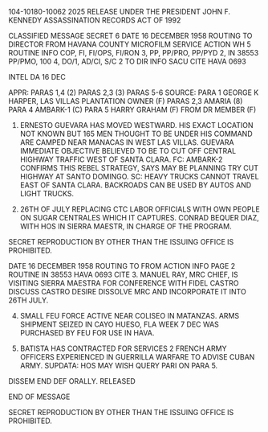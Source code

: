 104-10180-10062 2025 RELEASE UNDER THE PRESIDENT JOHN F. KENNEDY ASSASSINATION RECORDS ACT OF 1992

CLASSIFIED MESSAGE
SECRET 6
DATE 16 DECEMBER 1958 ROUTING
TO DIRECTOR
FROM HAVANA COUNTY MICROFILM SERVICE
ACTION WH 5 ROUTINE
INFO COP, FI, FI/OPS, FI/RON 3, PP, PP/PRO, PP/PYD 2, IN 38553
PP/PMO, 100 4, DO/1, AD/CI, S/C 2
TO DIR INFO SACU CITE HAVA 0693

INTEL
DA 16 DEC

APPR: PARAS 1,4 (2) PARAS 2,3 (3) PARAS 5-6
SOURCE: PARA 1 GEORGE K HARPER, LAS VILLAS PLANTATION OWNER (F) PARAS 2,3 AMARIA (8) PARA 4 AMBARK-1 (C) PARA 5
HARRY GRAHAM (F) FROM DR MEMBER (F)

1. ERNESTO GUEVARA HAS MOVED WESTWARD. HIS EXACT
LOCATION NOT KNOWN BUT 165 MEN THOUGHT TO BE UNDER HIS
COMMAND ARE CAMPED NEAR MANACAS IN WEST LAS VILLAS.
GUEVARA IMMEDIATE OBJECTIVE BELIEVED TO BE TO CUT OFF
CENTRAL HIGHWAY TRAFFIC WEST OF SANTA CLARA. FC: AMBARK-2
CONFIRMS THIS REBEL STRATEGY, SAYS MAY BE PLANNING TRY
CUT HIGHWAY AT SANTO DOMINGO. SC: HEAVY TRUCKS CANNOT
TRAVEL EAST OF SANTA CLARA. BACKROADS CAN BE USED BY
AUTOS AND LIGHT TRUCKS.

2. 26TH OF JULY REPLACING CTC LABOR OFFICIALS
WITH OWN PEOPLE ON SUGAR CENTRALES WHICH IT CAPTURES.
CONRAD BEQUER DIAZ, WITH HOS IN SIERRA MAESTR, IN CHARGE OF
THE PROGRAM.

SECRET
REPRODUCTION BY OTHER THAN THE ISSUING OFFICE IS PROHIBITED.

DATE 16 DECEMBER 1958 ROUTING
TO
FROM
ACTION
INFO PAGE 2 ROUTINE
IN 38553
HAVA 0693
CITE
3. MANUEL RAY, MRC CHIEF, IS VISITING SIERRA MAESTRA FOR CONFERENCE WITH FIDEL CASTRO DISCUSS CASTRO DESIRE DISSOLVE MRC AND INCORPORATE IT INTO 26TH JULY.

4. SMALL FEU FORCE ACTIVE NEAR COLISEO IN MATANZAS.
ARMS SHIPMENT SEIZED IN CAYO HUESO, FLA WEEK 7 DEC WAS PURCHASED BY FEU FOR USE IN HAVA.

5. BATISTA HAS CONTRACTED FOR SERVICES 2 FRENCH ARMY OFFICERS EXPERIENCED IN GUERRILLA WARFARE TO ADVISE CUBAN ARMY.
SUPDATA: HOS MAY WISH QUERY PARI ON PARA 5.

DISSEM END DEF ORALLY.
RELEASED

END OF MESSAGE

SECRET
REPRODUCTION BY OTHER THAN THE ISSUING OFFICE IS PROHIBITED.
